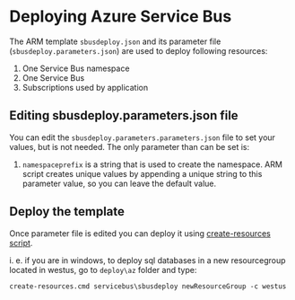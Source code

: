 # Deploying Azure Service Bus

The ARM template `sbusdeploy.json` and its parameter file (`sbusdeploy.parameters.json`) are used to deploy following resources:

1. One Service Bus namespace
2. One Service Bus
3. Subscriptions used by application

## Editing sbusdeploy.parameters.json file

You can edit the `sbusdeploy.parameters.parameters.json` file to set your values, but is not needed. The only parameter than can
be set is:

1. `namespaceprefix` is a string that is used to create the namespace. ARM script creates unique values by appending a unique string to this parameter value, so you can leave the default value.

## Deploy the template

Once parameter file is edited you can deploy it using [create-resources script](../readme.md).

i. e. if you are in windows, to deploy sql databases in a new resourcegroup located in westus, go to `deploy\az` folder and type:

```
create-resources.cmd servicebus\sbusdeploy newResourceGroup -c westus
```









